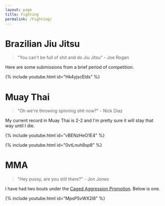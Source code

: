 ```yaml
---
layout: page
title: Fighting
permalink: /Fighting/
---
```


# Brazilian Jiu Jitsu

> "You can't be full of shit and do Jiu Jitsu" - Joe Rogan

Here are some submissions from a brief period of competition.

{% include youtube.html id="Hk4yjscElds" %}

# Muay Thai

> "Oh we're throwing spinning shit now?" - Nick Diaz

My current record in Muay Thai is 2-2 and I'm pretty sure it will stay that way until I die. 

{% include youtube.html id="vBENzHeO1E4" %}

>

{% include youtube.html id="0vtLnuh8sp8" %}

# MMA

> "Hey pussy, are you still there?" - Jon Jones

I have had two bouts under the [Caged Aggression Promotion](http://www.cagedaggressionevents.com/home.html). Below is one.

{% include youtube.html id="MpsP5vWX2l8" %}